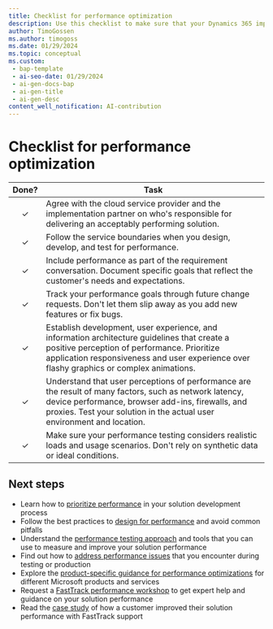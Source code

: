 ```yaml
---
title: Checklist for performance optimization
description: Use this checklist to make sure that your Dynamics 365 implementation projects are focused on performance.
author: TimoGossen
ms.author: timogoss
ms.date: 01/29/2024
ms.topic: conceptual
ms.custom:
 - bap-template
 - ai-seo-date: 01/29/2024
 - ai-gen-docs-bap
 - ai-gen-title
 - ai-gen-desc
content_well_notification: AI-contribution
---
```


# Checklist for performance optimization

| Done? | Task |
| :-----: | ---- |
| &check; | Agree with the cloud service provider and the implementation partner on who's responsible for delivering an acceptably performing solution. |
| &check; | Follow the service boundaries when you design, develop, and test for performance. |
| &check; | Include performance as part of the requirement conversation. Document specific goals that reflect the customer's needs and expectations. |
| &check; | Track your performance goals through future change requests. Don't let them slip away as you add new features or fix bugs. |
| &check; | Establish development, user experience, and information architecture guidelines that create a positive perception of performance. Prioritize application responsiveness and user experience over flashy graphics or complex animations. |
| &check; | Understand that user perceptions of performance are the result of many factors, such as network latency, device performance, browser add-ins, firewalls, and proxies. Test your solution in the actual user environment and location. |
| &check; | Make sure your performance testing considers realistic loads and usage scenarios. Don't rely on synthetic data or ideal conditions. |

## Next steps

- Learn how to [prioritize performance](performing-solution-prioritize-performance.md) in your solution development process
- Follow the best practices to [design for performance](performing-solution-design-for-performance.md) and avoid common pitfalls
- Understand the [performance testing approach](performing-solution-performance-testing-approach.md) and tools that you can use to measure and improve your solution performance
- Find out how to [address performance issues](performing-solution-address-performance-issues.md) that you encounter during testing or production
- Explore the [product-specific guidance for performance optimizations](performing-solution-product-specific-guidance.md) for different Microsoft products and services
- Request a [FastTrack performance workshop](performing-solution-workshop-strategy.md) to get expert help and guidance on your solution performance
- Read the [case study](performing-solution-product-case-study.md) of how a customer improved their solution performance with FastTrack support
